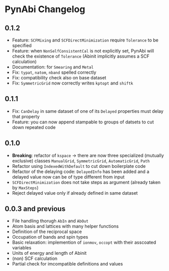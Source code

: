 # PynAbi Changelog

## 0.1.2

 * Feature: `SCFMixing` and `SCFDirectMinimization` require `Tolerance` to be specified
 * Feature: when `NonSelfConsistentCal` is not explicitly set, PynAbi will check the existence of `Tolerance` (Abinit implicitly assumes a SCF calculation)
 * Documentation: for `Smearing` and `Metal`
 * Fix: `typat`, `natom`, `nband` spelled correctly
 * Fix: compatibility check also on base dataset
 * Fix: `SymmetricGrid` now correctly writes `kptopt` and `shiftk` 

## 0.1.1

 * Fix: `CanDelay` in same dataset of one of its `Delayed` properties must delay that property
 * Feature: you can now append stampable to groups of datsets to cut down repeated code

## 0.1.0

 * __Breaking__: refactor of `kspace` -> there are now three specialized (mutually exclusive) classes `ManualGrid`, `SymmetricGrid`, `AutomaticGrid`, `Path`
 * Refactor using `IndexedWithDefault` to cut down boilerplate code
 * Refactor of the delaying code: `DelayedInfo` has been added and a delayed value now can be of type different from input
 * `SCFDirectMinimization` does not take steps as argument (already taken by `MaxSteps`)
 * Reject delayed value only if already defined in same dataset

## 0.0.3 and previous

 * File handling thorugh `AbIn` and `AbOut`
 * Atom basis and lattices with many helper functions
 * Definition of the reciprocal space
 * Occupation of bands and spin types
 * Basic relaxation: implemention of `ionmov`, `occopt` with their asscoated variables
 * Units of energy and length of Abinit
 * (non) SCF calculation
 * Partial check for imcompatible definitions and values